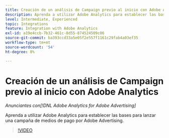 ```yaml
---
title: Creación de un análisis de Campaign previo al inicio con Adobe Analytics
description: Aprenda a utilizar Adobe Analytics para establecer las bases para lanzar una campaña de medios de pago por Adobe Advertising.
level: Intermediate, Experienced
topic: Integrations
feature: Integration with Adobe Analytics
exl-id: a19e4ccb-7b32-461c-8d55-874524509c06
source-git-commit: ba393ccd33a5e05f2e557f1161c29fab4a03ef35
workflow-type: tm+mt
source-wordcount: '54'
ht-degree: 0%

---
```


# Creación de un análisis de Campaign previo al inicio con Adobe Analytics

*Anunciantes con[!DNL Adobe Analytics for Adobe Advertising]*

Aprenda a utilizar Adobe Analytics para establecer las bases para lanzar una campaña de medios de pago por Adobe Advertising.

>[!VIDEO](https://video.tv.adobe.com/v/33501)
